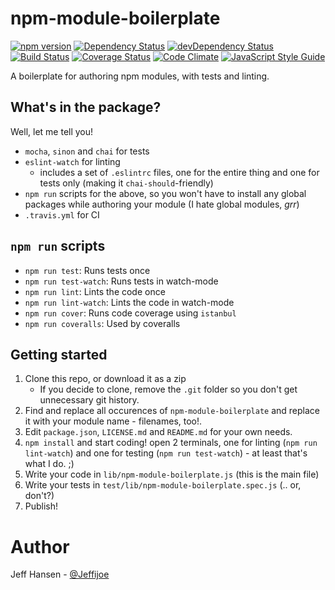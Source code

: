 # npm-module-boilerplate

[![npm version](https://badge.fury.io/js/YOUR-NPM-MODULE.svg)](https://badge.fury.io/js/npm-module-boilerplate)
[![Dependency Status](https://david-dm.org/jeffijoe/npm-module-boilerplate.svg)](https://david-dm.org/jeffijoe/npm-module-boilerplate)
[![devDependency Status](https://david-dm.org/jeffijoe/npm-module-boilerplate/dev-status.svg)](https://david-dm.org/jeffijoe/npm-module-boilerplate#info=devDependencies)
[![Build Status](https://travis-ci.org/jeffijoe/npm-module-boilerplate.svg?branch=master)](https://travis-ci.org/jeffijoe/npm-module-boilerplate)
[![Coverage Status](https://coveralls.io/repos/github/jeffijoe/npm-module-boilerplate/badge.svg?branch=master)](https://coveralls.io/github/jeffijoe/npm-module-boilerplate?branch=master)
[![Code Climate](https://codeclimate.com/github/jeffijoe/npm-module-boilerplate/badges/gpa.svg)](https://codeclimate.com/github/jeffijoe/npm-module-boilerplate)
[![JavaScript Style Guide](https://img.shields.io/badge/code%20style-standard-brightgreen.svg)](http://standardjs.com/)

A boilerplate for authoring npm modules, with tests and linting.

## What's in the package?

Well, let me tell you!

* `mocha`, `sinon` and `chai` for tests
* `eslint-watch` for linting
    * includes a set of `.eslintrc` files, one for the entire thing and one for tests only (making it `chai-should`-friendly)
* `npm run` scripts for the above, so you won't have to install any global packages while authoring your module (I hate global modules, *grr*)
* `.travis.yml` for CI

## `npm run` scripts

* `npm run test`: Runs tests once
* `npm run test-watch`: Runs tests in watch-mode
* `npm run lint`: Lints the code once
* `npm run lint-watch`: Lints the code in watch-mode
* `npm run cover`: Runs code coverage using `istanbul`
* `npm run coveralls`: Used by coveralls

## Getting started

1. Clone this repo, or download it as a zip
    * If you decide to clone, remove the `.git` folder so you don't get unnecessary git history.
2. Find and replace all occurences of `npm-module-boilerplate` and replace
   it with your module name - filenames, too!.
3. Edit `package.json`, `LICENSE.md` and `README.md` for your own needs.
4. `npm install` and start coding! open 2 terminals, one for linting (`npm run lint-watch`) and one for testing (`npm run test-watch`) - at least that's what I do. ;)
5. Write your code in `lib/npm-module-boilerplate.js` (this is the main file)
6. Write your tests in `test/lib/npm-module-boilerplate.spec.js` (.. or, don't?)
7. Publish!

# Author

Jeff Hansen - [@Jeffijoe](https://twitter.com/Jeffijoe)
